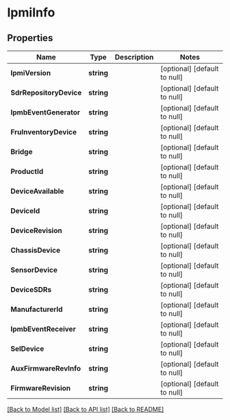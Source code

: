 # IpmiInfo

## Properties
Name | Type | Description | Notes
------------ | ------------- | ------------- | -------------
**IpmiVersion** | **string** |  | [optional] [default to null]
**SdrRepositoryDevice** | **string** |  | [optional] [default to null]
**IpmbEventGenerator** | **string** |  | [optional] [default to null]
**FruInventoryDevice** | **string** |  | [optional] [default to null]
**Bridge** | **string** |  | [optional] [default to null]
**ProductId** | **string** |  | [optional] [default to null]
**DeviceAvailable** | **string** |  | [optional] [default to null]
**DeviceId** | **string** |  | [optional] [default to null]
**DeviceRevision** | **string** |  | [optional] [default to null]
**ChassisDevice** | **string** |  | [optional] [default to null]
**SensorDevice** | **string** |  | [optional] [default to null]
**DeviceSDRs** | **string** |  | [optional] [default to null]
**ManufacturerId** | **string** |  | [optional] [default to null]
**IpmbEventReceiver** | **string** |  | [optional] [default to null]
**SelDevice** | **string** |  | [optional] [default to null]
**AuxFirmwareRevInfo** | **string** |  | [optional] [default to null]
**FirmwareRevision** | **string** |  | [optional] [default to null]

[[Back to Model list]](../README.md#documentation-for-models) [[Back to API list]](../README.md#documentation-for-api-endpoints) [[Back to README]](../README.md)


